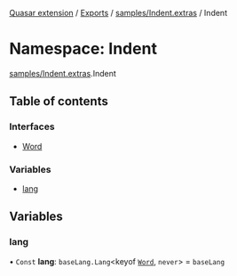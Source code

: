 [Quasar extension](../index.md) / [Exports](../modules.md) / [samples/Indent.extras](samples_Indent_extras.md) / Indent

# Namespace: Indent

[samples/Indent.extras](samples_Indent_extras.md).Indent

## Table of contents

### Interfaces

- [Word](../interfaces/samples_Indent_extras.Indent.Word.md)

### Variables

- [lang](samples_Indent_extras.Indent.md#lang)

## Variables

### lang

• `Const` **lang**: `baseLang.Lang`<keyof [`Word`](../interfaces/samples_Indent_extras.Indent.Word.md), `never`\> = `baseLang`
